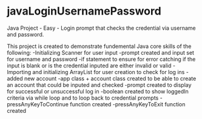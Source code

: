 # javaLoginUsernamePassword
Java Project - Easy - Login prompt that checks the credential via username and password.

This project is created to demonstrate fundemental Java core skills of the following:
  -Initializing Scanner for user input
    -prompt created and input set for username and password
    -if statement to ensure for error catching if the input is blank or is the credential inputed are either invalid or valid
  -Importing and initializing ArrayList for user creation to check for log ins
     -added new account
  -app class + account class created to be able to create an account that could be inputed and checked
  -prompt created to display for successful or unsuccessful log in
  -boolean created to show loggedIn criteria via while loop and to loop back to credential prompts
  -pressAnyKeyToContinue function created
  -pressAnyKeyToExit function created 
